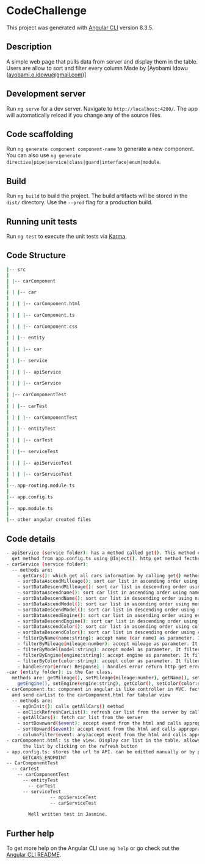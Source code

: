 # CodeChallenge

This project was generated with [Angular CLI](https://github.com/angular/angular-cli) version 8.3.5.

## Description

A simple web page that pulls data from server and display them in the table. Users 	are allow to sort and filter every column
Made by [Ayobami Idowu (ayobami.o.idowu@gmail.com)]

## Development server

Run `ng serve` for a dev server. Navigate to `http://localhost:4200/`. The app will automatically reload if you change any of the source files.

## Code scaffolding

Run `ng generate component component-name` to generate a new component. You can also use `ng generate directive|pipe|service|class|guard|interface|enum|module`.

## Build

Run `ng build` to build the project. The build artifacts will be stored in the `dist/` directory. Use the `--prod` flag for a production build.

## Running unit tests

Run `ng test` to execute the unit tests via [Karma](https://karma-runner.github.io).

## Code Structure
```bash
|-- src
|
| |-- carComponent
| 
| | |-- car
| 
| | | |-- carComponent.html
|
| | | |-- carComponent.ts
|
| | | |-- carComponent.css
|
| | |-- entity
|
| | | |-- car
|
| | |-- service
|
| | | |-- apiService
|
| | | |-- carService
|
| |-- carComponentTest
|
| | |-- carTest
|
| | | |-- carComponentTest
|
| | |-- entityTest
|
| | | |-- carTest
|
| | |-- serviceTest
|
| | | |-- apiServiceTest
|
| | | |-- carServiceTest
|
|-- app-routing.module.ts
|
|-- app.config.ts
|
|-- app.module.ts
|
|-- other angular created files
```

## Code details
```bash
- apiService (service folder): has a method called get(). This method calls http get method. API Url is passed to the http          
  get method from app.config.ts using @Inject(). http get method fecthes data from the server and return an Observable
- carService (service folder): 
  -- methods are:
    - getCars(): which get all cars information by calling get() method in apiService. It returns Observable.
    - sortDataAscendMilleage(): sort car list in ascending order using mileage as the sort criteria returns Observable
    - sortDataDescendMilleage(): sort car list in descending order using mileage as the sort criteria returns Observable
    - sortDataAscendname(): sort car list in ascending order using name (car name) as the sort criteria returns Observable
    - sortDataDescendName(): sort car list in descending order using name (car name) as the sort criteria returns Observable
    - sortDataAscendModel(): sort car list in ascending order using model as the sort criteria returns Observable
    - sortDataDescendModel(): sort car list in descending order using model as the sort criteria returns Observable
    - sortDataAscendEngine(): sort car list in ascending order using engine as the sort criteria returns Observable
    - sortDataDescendEngine(): sort car list in descending order using engine as the sort criteria returns Observable
    - sortDataAscendColor(): sort car list in ascending order using color as the sort criteria returns Observable
    - sortDataDescendColor(): sort car list in descending order using color as the sort criteria returns Observable
    - filterByName(name:string): accept name (car name) as parameter. It filters car list by name (car name) return Observable
    - filterByMileage(mileage:number): accept mileage as parameter. It filters car list by mileage returns Observable
    - filterByModel(model:string): accept model as parameter. It filters car list by model and returns Observable
    - filterByEngine(engine:string): accept engine as parameter. It filters car list by engine and returns Observable
    - filterByColor(color:string): accept color as parameter. It filters car list by color and returns Observable
    - handleError(error: Response) : handles error return http get errors.
-car (entity folder): is the Car class. 
  methods are: getMileage(), setMileage(mileage:number), getName(), setName(name:string), getModel(), setModel(model:string),         
    getEngine(), setEngine(engine:string), getColor(), setColor(color:string)
- carComponent.ts: component in angular is like controller in MVC. fecthes data from carService by calling appropriate methods    
  and send carList to the carComponent.html for tabular view
  -- methods are:
    - ngOnInit(): calls getAllCars() method
    - onClickRefreshCarList(): refresh car list from the server by calling getAllCars() method
    - getAllCars(): fetch car list from the server
    - sortDownward($event): accept event from the html and calls appropraite method based on the value passed from the html
    - sortUpward($event): accept event from the html and calls appropraite method based on the value passed fromthe html
    - columnFilter(event: any)accept event from the html and calls appropraite method based on the value passed fromthe html
- carComponent.html: is the view. Display car list in the table. allows user filter or sort the list. User can also refresh     
      the list by clicking on the refresh button
- app.config.ts: stores the url to API. can be editted manually or by passing the url through the terminal using this variable        
      GETCARS_ENDPOINT
-- CarComponentTest
  -- carTest
    -- carComponentTest
      -- entityTest
        -- carTest
      -- serviceTest
				-- apiServiceTest
				-- carServiceTest
        
        Well written test in Jasmine. 
```

## Further help

To get more help on the Angular CLI use `ng help` or go check out the [Angular CLI README](https://github.com/angular/angular-cli/blob/master/README.md).
